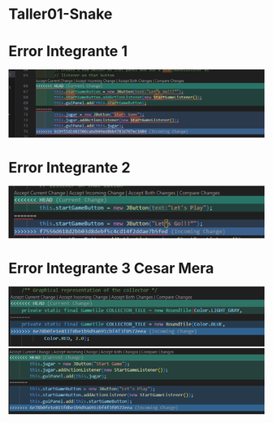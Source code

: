 # Taller01-Snake
# Error Integrante 1
![Error Integrante 1](https://github.com/caalmora/Taller01-Snake/blob/main/Imagenes/Error%201Integrante1.png)
# Error Integrante 2
![Error Integrante 2](https://github.com/caalmora/Taller01-Snake/blob/main/Imagenes/Error%20Integrante%202.png)
# Error Integrante 3 Cesar Mera
![Error 1 Inegrante 3](https://github.com/caalmora/Taller01-Snake/blob/main/Imagenes/Error%201%20Integrante%203.png "Error 1 Inegrante 3")
![Error 2 Inegrante 3](https://github.com/caalmora/Taller01-Snake/blob/main/Imagenes/Error%202%20Integrante%203.png "Error 2 Inegrante 3")
